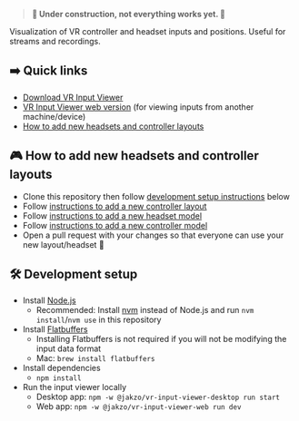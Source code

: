 > **🚧 Under construction, not everything works yet. 🚧**

Visualization of VR controller and headset inputs and positions. Useful for streams and recordings.

## ➡️ Quick links

- [Download VR Input Viewer](#TODO)
- [VR Input Viewer web version](#TODO) (for viewing inputs from another machine/device)
- [How to add new headsets and controller layouts](#🎮-how-to-add-new-headsets-and-controller-layouts)

## 🎮 How to add new headsets and controller layouts

- Clone this repository then follow [development setup instructions](#🛠️-development-setup) below
- Follow [instructions to add a new controller layout](./packages/vr-input-viewer/src/Controller/Layouts/README.md)
- Follow [instructions to add a new headset model](#TODO)
- Follow [instructions to add a new controller model](#TODO)
- Open a pull request with your changes so that everyone can use your new layout/headset 🙂

## 🛠️ Development setup

- Install [Node.js](https://nodejs.org/en/download)
  - Recommended: Install [nvm](https://github.com/nvm-sh/nvm) instead of Node.js and run `nvm install`/`nvm use` in this repository
- Install [Flatbuffers](https://flatbuffers.dev/)
  - Installing Flatbuffers is not required if you will not be modifying the input data format
  - Mac: `brew install flatbuffers`
- Install dependencies
  - `npm install`
- Run the input viewer locally
  - Desktop app: `npm -w @jakzo/vr-input-viewer-desktop run start`
  - Web app: `npm -w @jakzo/vr-input-viewer-web run dev`
